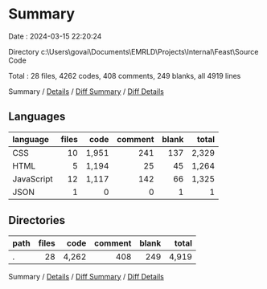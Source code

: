 # Summary

Date : 2024-03-15 22:20:24

Directory c:\\Users\\govai\\Documents\\EMRLD\\Projects\\Internal\\Feast\\Source Code

Total : 28 files,  4262 codes, 408 comments, 249 blanks, all 4919 lines

Summary / [Details](details.md) / [Diff Summary](diff.md) / [Diff Details](diff-details.md)

## Languages
| language | files | code | comment | blank | total |
| :--- | ---: | ---: | ---: | ---: | ---: |
| CSS | 10 | 1,951 | 241 | 137 | 2,329 |
| HTML | 5 | 1,194 | 25 | 45 | 1,264 |
| JavaScript | 12 | 1,117 | 142 | 66 | 1,325 |
| JSON | 1 | 0 | 0 | 1 | 1 |

## Directories
| path | files | code | comment | blank | total |
| :--- | ---: | ---: | ---: | ---: | ---: |
| . | 28 | 4,262 | 408 | 249 | 4,919 |

Summary / [Details](details.md) / [Diff Summary](diff.md) / [Diff Details](diff-details.md)